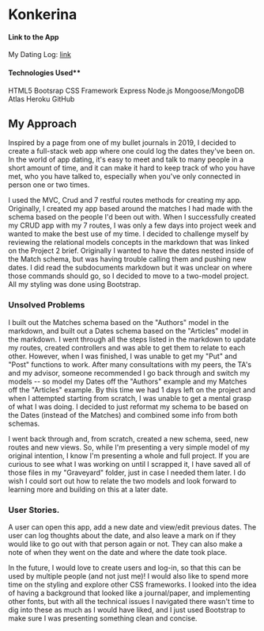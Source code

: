 # Konkerina

#### Link to the App
My Dating Log: [link](https://murmuring-woodland-92079.herokuapp.com/dates)

#### Technologies Used**
HTML5
Bootsrap CSS Framework
Express
Node.js
Mongoose/MongoDB Atlas
Heroku
GitHub

## My Approach
Inspired by a page from one of my bullet journals in 2019, I decided to create a full-stack web app where one could log the dates they've been on.  In the world of app dating, it's easy to meet and talk to many people in a short amount of time, and it can make it hard to keep track of who you have met, who you have talked to, especially when you've only connected in person one or two times.  


I used the MVC, Crud and 7 restful routes methods for creating my app.  Originally, I created my app based around the matches I had made with the schema based on the people I'd been out with.  When I successfully created my CRUD app with my 7 routes, I was only a few days into project week and wanted to make the best use of my time.  I decided to challenge myself by reviewing the relational models concepts in the markdown that was linked on the Project 2 brief.
Originally I wanted to have the dates nested inside of the Match schema, but was having trouble calling them and pushing new dates.  I did read the subdocuments markdown but it was unclear on where those commands should go, so I decided to move to a two-model project.  All my styling was done using Bootstrap.  


### Unsolved Problems     
I built out the Matches schema based on the "Authors" model in the markdown, and built out a Dates schema based on the "Articles" model in the markdown.  I went through all the steps listed in the markdown to update my routes, created controllers and was able to get them to relate to each other.  However, when I was finished, I was unable to get my "Put" and "Post" functions to work.  After many consultations with my peers, the TA's and my advisor, someone recommended I go back through and switch my models -- so model my Dates off the "Authors" example and my Matches off the "Articles" example.  By this time we had 1 days left on the project and when I attempted starting from scratch, I was unable to get a mental grasp of what I was doing.  I decided to just reformat my schema to be based on the Dates (instead of the Matches) and combined some info from both schemas.  


I went back through and, from scratch, created a new schema, seed, new routes and new views.  So, while I'm presenting a very simple model of my original intention, I know I'm presenting a whole and full project.  If you are curious to see what I was working on until I scrapped it, I have saved all of those files in my "Graveyard" folder, just in case I needed them later.  I do wish I could sort out how to relate the two models and look forward to learning more and building on this at a later date.


### User Stories.
A user can open this app, add a new date and view/edit previous dates.  The user can log thoughts about the date, and also leave a mark on if they would like to go out with that person again or not.  They can also make a note of when they went on the date and where the date took place.  


In the future, I would love to create users and log-in, so that this can be used by multiple people (and not just me)!
I would also like to spend more time on the styling and explore other CSS frameworks.  I looked into the idea of having a background that looked like a journal/paper, and implementing other fonts, but with all the technical issues I navigated there wasn't time to dig into these as much as I would have liked, and I just used Bootstrap to make sure I was presenting something clean and concise.
